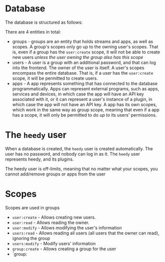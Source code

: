 # Database

The database is structured as follows:

There are 4 entities in total:

- groups - groups are an entity that holds streams and apps, as well as scopes. A group's scopes only go up to the owning user's scopes. That is, even if a group has the `user:create` scope, it will not be able to create new users _unless the user owning the group also has this scope_
- users - A user is a group with an additional password, and that can log into the frontend. The owner of the user is itself. A user's scopes encompass the entire database. That is, if a user has the `user:create` scope, it will be permitted to create users.
- apps - A app represents something that has connected to the database programmatically. Apps can represent external programs, such as apps, services and devices, in which case the app will have an API key associated with it, or it can represent a user's instance of a plugin, in which case the app will not have an API key. A app has its own scopes, which work in the same way as group scope, meaning that even if a app has a scope, it will only be permitted to do _up to_ its users' permissions.

# The `heedy` user

When a database is created, the `heedy` user is created automatically. The user has no password,
and nobody can log in as it. The `heedy` user represents heedy, and its plugins.

The heedy user is off-limits, meaning that no matter what your scopes, you cannot add/remove
groups or apps from the user

# Scopes

Scopes are used in groups

- `user:create` - Allows creating new users.
- `user:read` - Allows reading the owner.
- `user:modify` - Allows modifying the user's information
- `users:read` - Allows reading all users (all users that the owner can read), ignoring the group
- `users:modify` - Modify users' information
- `group:create` - Allows creating a group for the user
- `group:
